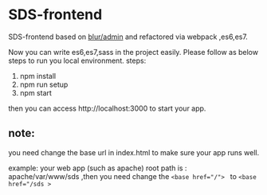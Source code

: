 # SDS-frontend

SDS-frontend based on [blur/admin](https://github.com/akveo/blur-admin)  and refactored via webpack ,es6,es7.

Now you can write es6,es7,sass in the project easily.
Please follow as below steps to run you local environment.
steps:
  1. npm install
  2. npm run setup
  3. npm start

then you can access http://localhost:3000 to start your app.

## note:

you need change the base url in index.html to make sure your app runs well.

example:
    your web app (such as apache) root path is : apache/var/www/sds ,then you need change the
    `<base href="/"> `
    to
    `<base href="/sds >`
